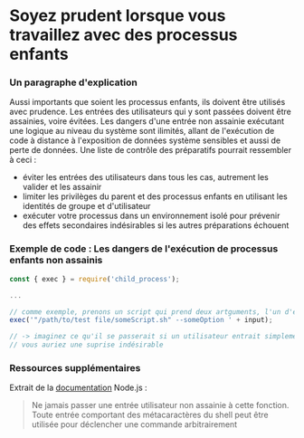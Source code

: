 # Soyez prudent lorsque vous travaillez avec des processus enfants

### Un paragraphe d'explication

Aussi importants que soient les processus enfants, ils doivent être utilisés avec prudence. Les entrées des utilisateurs qui y sont passées doivent être assainies, voire évitées. 
Les dangers d'une entrée non assainie exécutant une logique au niveau du système sont ilimités, allant de l'exécution de code à distance à l'exposition de données système sensibles et aussi de perte de données.
Une liste de contrôle des préparatifs pourrait ressembler à ceci : 

- éviter les entrées des utilisateurs dans tous les cas, autrement les valider et les assainir 
- limiter les privilèges du parent et des processus enfants en utilisant les identités de groupe et d'utilisateur
- exécuter votre processus dans un environnement isolé pour prévenir des effets secondaires indésirables si les autres préparations échouent

### Exemple de code : Les dangers de l'exécution de processus enfants non assainis

```javascript
const { exec } = require('child_process');

...

// comme exemple, prenons un script qui prend deux artguments, l'un d'entre eux est une entrée utilisateur non assainie
exec('"/path/to/test file/someScript.sh" --someOption ' + input);

// -> imaginez ce qu'il se passerait si un utilisateur entrait simplement quelque chose comme '&& rm -rf --no-preserve-root /'
// vous auriez une suprise indésirable
```

### Ressources supplémentaires

Extrait de la [documentation](https://nodejs.org/dist/latest-v8.x/docs/api/child_process.html#child_process_child_process_exec_command_options_callback) Node.js :

> Ne jamais passer une entrée utilisateur non assainie à cette fonction. Toute entrée comportant des métacaractères du shell peut être utilisée pour déclencher une commande arbitrairement 
